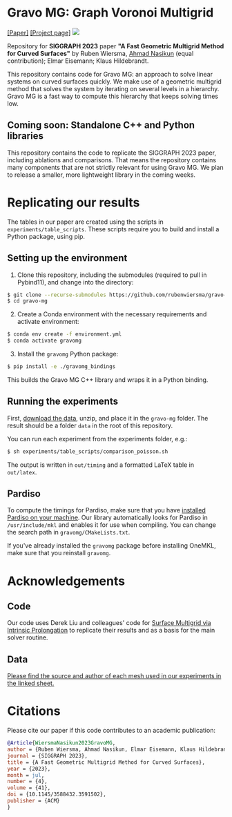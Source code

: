# Gravo MG: Graph Voronoi Multigrid
[[Paper]](https://graphics.tudelft.nl/~klaus/papers/Gravo_MG.pdf) [[Project page]](https://rubenwiersma.nl/gravomg)
![](https://rubenwiersma.nl/assets/img/publications/gravomg/teaser_gravomg.png)

Repository for **SIGGRAPH 2023** paper **"A Fast Geometric Multigrid Method for Curved Surfaces"** by Ruben Wiersma, [Ahmad Nasikun](https://github.com/a-nasikun) (equal contribution); Elmar Eisemann; Klaus Hildebrandt.

This repository contains code for Gravo MG: an approach to solve linear systems on curved surfaces quickly. We make use of a geometric multigrid method that solves the system by iterating on several levels in a hierarchy. Gravo MG is a fast way to compute this hierarchy that keeps solving times low.

## Coming soon: Standalone C++ and Python libraries
This repository contains the code to replicate the SIGGRAPH 2023 paper, including ablations and comparisons. That means the repository contains many components that are not strictly relevant for using Gravo MG. We plan to release a smaller, more lightweight library in the coming weeks.

# Replicating our results
The tables in our paper are created using the scripts in `experiments/table_scripts`. These scripts require you to build and install a Python package, using pip.

## Setting up the environment
1. Clone this repository, including the submodules (required to pull in Pybind11), and change into the directory:
```bash
$ git clone --recurse-submodules https://github.com/rubenwiersma/gravo-mg.git
$ cd gravo-mg
```
2. Create a Conda environment with the necessary requirements and activate environment:
```bash
$ conda env create -f environment.yml
$ conda activate gravomg
```
3. Install the `gravomg` Python package:
```bash
$ pip install -e ./gravomg_bindings
```

This builds the Gravo MG C++ library and wraps it in a Python binding.

## Running the experiments
First, [download the data](https://surfdrive.surf.nl/files/index.php/s/gOAGyWdSVJVPrBb), unzip, and place it in the `gravo-mg` folder. The result should be a folder `data` in the root of this repository.

You can run each experiment from the experiments folder, e.g.:
```bash
$ sh experiments/table_scripts/comparison_poisson.sh
```

The output is written in `out/timing` and a formatted LaTeX table in `out/latex`.

## Pardiso
To compute the timings for Pardiso, make sure that you have [installed Pardiso on your machine](https://www.intel.com/content/www/us/en/developer/tools/oneapi/onemkl.html). Our library automatically looks for Pardiso in `/usr/include/mkl` and enables it for use when compiling. You can change the search path in `gravomg/CMakeLists.txt`.

If you've already installed the `gravomg` package before installing OneMKL, make sure that you reinstall `gravomg`.

# Acknowledgements

## Code
Our code uses Derek Liu and colleagues' code for [Surface Multigrid via Intrinsic Prolongation](https://github.com/HTDerekLiu/surface_multigrid_code) to replicate their results and as a basis for the main solver routine.

## Data
[Please find the source and author of each mesh used in our experiments in the linked sheet.](https://docs.google.com/spreadsheets/d/1s5ogLIqmCHthTtyOcgc1SADOlBfXtgP1vG7Qh-oaVdk/edit?usp=sharing)

# Citations
Please cite our paper if this code contributes to an academic publication:

```bib
@Article{WiersmaNasikun2023GravoMG,
author = {Ruben Wiersma, Ahmad Nasikun, Elmar Eisemann, Klaus Hildebrandt},
journal = {SIGGRAPH 2023},
title = {A Fast Geometric Multigrid Method for Curved Surfaces},
year = {2023},
month = jul,
number = {4},
volume = {41},
doi = {10.1145/3588432.3591502},
publisher = {ACM}
}
```